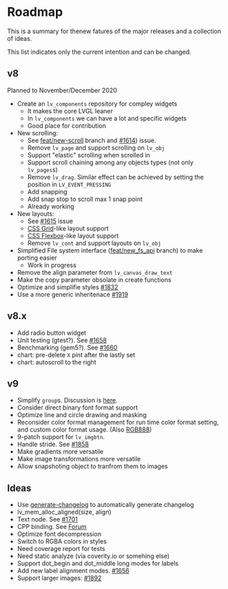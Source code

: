 # Roadmap

This is a summary for thenew fatures of the major releases and a collection of ideas.

This list indicates only the current intention and can be changed.

## v8
Planned to November/December 2020
- Create an `lv_components` repository for compley widgets
   - It makes the core LVGL leaner
   - In `lv_components` we can have a lot and specific widgets
   - Good place for contribution
- New scrolling:
  - See [feat/new-scroll](https://github.com/lvgl/lvgl/tree/feat/new-scroll) branch and  [#1614](https://github.com/lvgl/lvgl/issues/1614)) issue.
  - Remove `lv_page` and support scrolling on `lv_obj`
  - Support "elastic" scrolling when scrolled in
  - Support scroll chaining among any objects types (not only `lv_pages`s)
  - Remove `lv_drag`. Similar effect can be achieved by setting the position in `LV_EVENT_PRESSING`
  - Add snapping
  - Add snap stop to scroll max 1 snap point
  - Already working
- New layouts:
  - See [#1615](https://github.com/lvgl/lvgl/issues/1615) issue
  - [CSS Grid](https://css-tricks.com/snippets/css/a-guide-to-grid/)-like layout support
  - [CSS Flexbox](https://css-tricks.com/snippets/css/a-guide-to-flexbox/)-like layout support
  - Remove `lv_cont` and support layouts on `lv_obj`
- Simplified File system interface ([feat/new_fs_api](https://github.com/lvgl/lvgl/tree/feat/new-fs-api) branch) to make porting easier
  - Work in progress
- Remove the align parameter from `lv_canvas_draw_text`
- Make the copy parameter obsolate in create functions
- Optimize and simplifie styles [#1832](https://github.com/lvgl/lvgl/issues/1832)
- Use a more generic inheritenace [#1919](https://github.com/lvgl/lvgl/issues/1919)

## v8.x
- Add radio button widget
- Unit testing (gtest?). See [#1658](https://github.com/lvgl/lvgl/issues/1658)
- Benchmarking (gem5?). See [#1660](https://github.com/lvgl/lvgl/issues/1660)
- chart: pre-delete `X` pint after the lastly set
- chart: autoscroll to the right

## v9
- Simplify `group`s. Discussion is [here](https://forum.lvgl.io/t/lv-group-tabindex/2927/3).
- Consider direct binary font format support
- Optimize line and circle drawing and masking
- Reconsider color format management for run time color format setting, and custom color format usage. (Also [RGB888](https://github.com/lvgl/lvgl/issues/1722))
- 9-patch support for `lv_imgbtn`.
- Handle stride. See [#1858](https://github.com/lvgl/lvgl/issues/1858)
- Make gradients more versatile
- Make image transformations more versatile
- Allow snapshoting object to tranfrom them to images

## Ideas
- Use [generate-changelog](https://github.com/lob/generate-changelog) to automatically generate changelog
- lv_mem_alloc_aligned(size, align)
- Text node. See [#1701](https://github.com/lvgl/lvgl/issues/1701#issuecomment-699479408)
- CPP binding. See [Forum](https://forum.lvgl.io/t/is-it-possible-to-officially-support-optional-cpp-api/2736)
- Optimize font decompression
- Switch to RGBA colors in styles
- Need coverage report for tests
- Need static analyze (via coverity.io or somehing else)
- Support dot_begin and dot_middle long modes for labels
- Add new label alignment modes. [#1656](https://github.com/lvgl/lvgl/issues/1656)
- Support larger images: [#1892](https://github.com/lvgl/lvgl/issues/1892)
